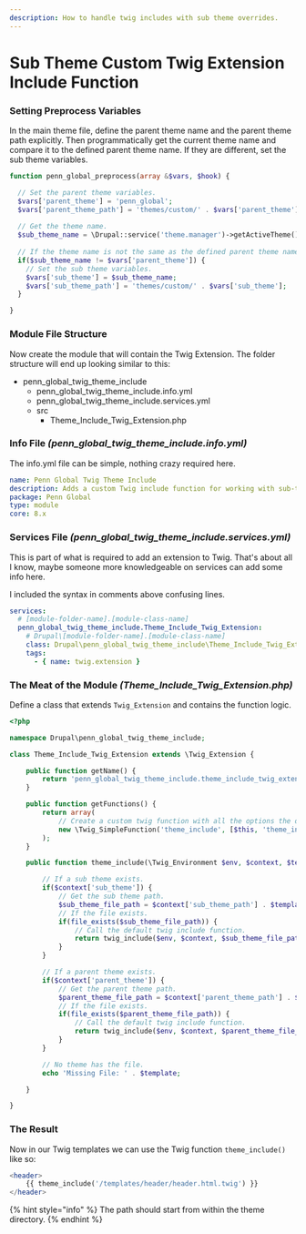 ```yaml
---
description: How to handle twig includes with sub theme overrides.
---
```


# Sub Theme Custom Twig Extension Include Function

### Setting Preprocess Variables

In the main theme file, define the parent theme name and the parent theme path explicitly. Then programmatically get the current theme name and compare it to the defined parent theme name. If they are different, set the sub theme variables.

```php
function penn_global_preprocess(array &$vars, $hook) {

  // Set the parent theme variables.
  $vars['parent_theme'] = 'penn_global';
  $vars['parent_theme_path'] = 'themes/custom/' . $vars['parent_theme'];
  
  // Get the theme name.
  $sub_theme_name = \Drupal::service('theme.manager')->getActiveTheme()->getName();
  
  // If the theme name is not the same as the defined parent theme name.
  if($sub_theme_name != $vars['parent_theme']) {
    // Set the sub theme variables.
    $vars['sub_theme'] = $sub_theme_name;
    $vars['sub_theme_path'] = 'themes/custom/' . $vars['sub_theme'];
  }

}
```

### Module File Structure

Now create the module that will contain the Twig Extension. The folder structure will end up looking similar to this:

* penn\_global\_twig\_theme\_include
  * penn\_global\_twig\_theme\_include.info.yml
  * penn\_global\_twig\_theme\_include.services.yml
  * src
    * Theme\_Include\_Twig\_Extension.php

### Info File _\(penn\_global\_twig\_theme\_include.info.yml\)_

The info.yml file can be simple, nothing crazy required here.

```yaml
name: Penn Global Twig Theme Include
description: Adds a custom Twig include function for working with sub-themes
package: Penn Global
type: module
core: 8.x
```

### Services File _\(penn\_global\_twig\_theme\_include.services.yml\)_

This is part of what is required to add an extension to Twig. That's about all I know, maybe someone more knowledgeable on services can add some info here. 

I included the syntax in comments above confusing lines.

```yaml
services:
  # [module-folder-name].[module-class-name]
  penn_global_twig_theme_include.Theme_Include_Twig_Extension:
    # Drupal\[module-folder-name].[module-class-name]
    class: Drupal\penn_global_twig_theme_include\Theme_Include_Twig_Extension
    tags:
      - { name: twig.extension }
```

### The Meat of the Module _\(Theme\_Include\_Twig\_Extension.php\)_

Define a class that extends `Twig_Extension` and contains the function logic.

```php
<?php

namespace Drupal\penn_global_twig_theme_include;

class Theme_Include_Twig_Extension extends \Twig_Extension {

	public function getName() {
		return 'penn_global_twig_theme_include.theme_include_twig_extension';
	}

	public function getFunctions() {
		return array(
			// Create a custom twig function with all the options the default twig include requires.
			new \Twig_SimpleFunction('theme_include', [$this, 'theme_include'], array('needs_environment' => true, 'needs_context' => true, 'is_safe' => array('all')))
		);
	}

	public function theme_include(\Twig_Environment $env, $context, $template, $variables = array(), $withContext = true, $ignoreMissing = false, $sandboxed = false) {

		// If a sub theme exists.
		if($context['sub_theme']) {
			// Get the sub theme path.
			$sub_theme_file_path = $context['sub_theme_path'] . $template;
			// If the file exists.
			if(file_exists($sub_theme_file_path)) {
				// Call the default twig include function.
				return twig_include($env, $context, $sub_theme_file_path, $variables, $withContext, $ignoreMissing, $sandboxed);
			}
		}

		// If a parent theme exists.
		if($context['parent_theme']) {
			// Get the parent theme path.
			$parent_theme_file_path = $context['parent_theme_path'] . $template;
			// If the file exists.
			if(file_exists($parent_theme_file_path)) {
				// Call the default twig include function.
				return twig_include($env, $context, $parent_theme_file_path, $variables, $withContext, $ignoreMissing, $sandboxed);
			}
		}

		// No theme has the file.
		echo 'Missing File: ' . $template;

	}

}
```

### The Result

Now in our Twig templates we can use the Twig function `theme_include()` like so:

```php
<header>
    {{ theme_include('/templates/header/header.html.twig') }}
</header>
```

{% hint style="info" %}
The path should start from within the theme directory.
{% endhint %}



